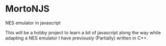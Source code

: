 # MortoNJS
NES emulator in javascript

This will be a hobby project to learn a bit of javascript along the way while adapting a NES emulator I have previously (Partially) written in C++.
